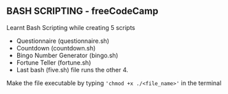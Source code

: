 ## BASH SCRIPTING - freeCodeCamp

Learnt Bash Scripting while creating 5 scripts
- Questionnaire (questionnaire.sh)
- Countdown (countdown.sh)
- Bingo Number Generator (bingo.sh)
- Fortune Teller (fortune.sh)
- Last bash (five.sh) file runs the other 4.


Make the file executable by typing `'chmod +x ./<file_name>'` in the terminal
